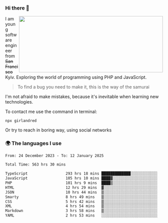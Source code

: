 ### Hi there 👋  

<img align='right' src="https://github-readme-stats.vercel.app/api?username=girlandred&count_private=true&show_icons=true&include_all_commits=true&hide_rank=true&hide_title=true&theme=buefy&card_width=300" width=460 height=180>


I am young software engineer from ~~San Francisco~~ Kyiv. Exploring the world of programming using PHP and JavaScript.


> To find a bug you need to make it, this is the way of the samurai



I'm not afraid to make mistakes, because it's inevitable when learning new technologies.

To contact me use the command in terminal:

```
npx girlandred
```

Or try to reach in boring way, using social networks


### 🌍 The languages I use

<!--START_SECTION:waka-->

```txt
From: 24 December 2023 - To: 12 January 2025

Total Time: 563 hrs 30 mins

TypeScript                 293 hrs 18 mins █████████████░░░░░░░░░░░░   52.04 %
JavaScript                 105 hrs 10 mins ████▓░░░░░░░░░░░░░░░░░░░░   18.66 %
PHP                        101 hrs 9 mins  ████▒░░░░░░░░░░░░░░░░░░░░   17.95 %
HTML                       12 hrs 29 mins  ▓░░░░░░░░░░░░░░░░░░░░░░░░   02.22 %
JSON                       10 hrs 44 mins  ▒░░░░░░░░░░░░░░░░░░░░░░░░   01.91 %
Smarty                     8 hrs 49 mins   ▒░░░░░░░░░░░░░░░░░░░░░░░░   01.57 %
CSS                        5 hrs 42 mins   ▒░░░░░░░░░░░░░░░░░░░░░░░░   01.01 %
XML                        4 hrs 54 mins   ▒░░░░░░░░░░░░░░░░░░░░░░░░   00.87 %
Markdown                   3 hrs 58 mins   ▒░░░░░░░░░░░░░░░░░░░░░░░░   00.71 %
YAML                       2 hrs 53 mins   ░░░░░░░░░░░░░░░░░░░░░░░░░   00.51 %
```

<!--END_SECTION:waka-->
